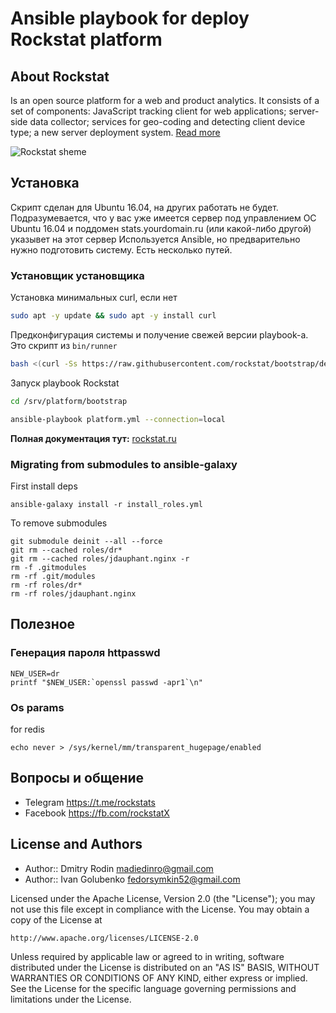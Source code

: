 # Ansible playbook for deploy Rockstat platform

## About Rockstat

Is an open source platform for a web and product analytics. 
It consists of a set of components: JavaScript tracking client for web applications; 
server-side data collector; services for geo-coding and detecting client device type; 
a new server deployment system.
[Read more](https://rockstat.ru/about)

![Rockstat sheme](https://rockstat.ru/media/rockstat_v3_arch.png?3)

## Установка

Скрипт сделан для Ubuntu 16.04, на других работать не будет.
Подразумевается, что у вас уже имеется сервер под управлением OC Ubuntu 16.04
и поддомен stats.yourdomain.ru (или какой-либо другой) указывет на этот сервер
Используется Ansible, но предварительно нужно подготовить систему. Есть несколько путей.

### Установщик установщика 

Установка минимальных curl, если нет
```bash
sudo apt -y update && sudo apt -y install curl
```

Предконфигурация системы и получение свежей версии playbook-a. Это скрипт из `bin/runner`
```bash
bash <(curl -Ss https://raw.githubusercontent.com/rockstat/bootstrap/dev/bin/runner)
```

Запуск playbook Rockstat

```bash
cd /srv/platform/bootstrap

ansible-playbook platform.yml --connection=local
```

**Полная документация тут:** [rockstat.ru](https://rockstat.ru/server-setup)


### Migrating from submodules to ansible-galaxy

First install deps

    ansible-galaxy install -r install_roles.yml

To remove submodules

    git submodule deinit --all --force
    git rm --cached roles/dr*
    git rm --cached roles/jdauphant.nginx -r
    rm -f .gitmodules
    rm -rf .git/modules
    rm -rf roles/dr*
    rm -rf roles/jdauphant.nginx



## Полезное

### Генерация пароля httpasswd

```
NEW_USER=dr
printf "$NEW_USER:`openssl passwd -apr1`\n"
```
### Os params

for redis

    echo never > /sys/kernel/mm/transparent_hugepage/enabled

## Вопросы и общение

* Telegram https://t.me/rockstats
* Facebook https://fb.com/rockstatX

## License and Authors

* Author:: Dmitry Rodin <madiedinro@gmail.com>
* Author:: Ivan Golubenko <fedorsymkin52@gmail.com>

Licensed under the Apache License, Version 2.0 (the "License");
you may not use this file except in compliance with the License.
You may obtain a copy of the License at

    http://www.apache.org/licenses/LICENSE-2.0

Unless required by applicable law or agreed to in writing, software
distributed under the License is distributed on an "AS IS" BASIS,
WITHOUT WARRANTIES OR CONDITIONS OF ANY KIND, either express or implied.
See the License for the specific language governing permissions and
limitations under the License.
